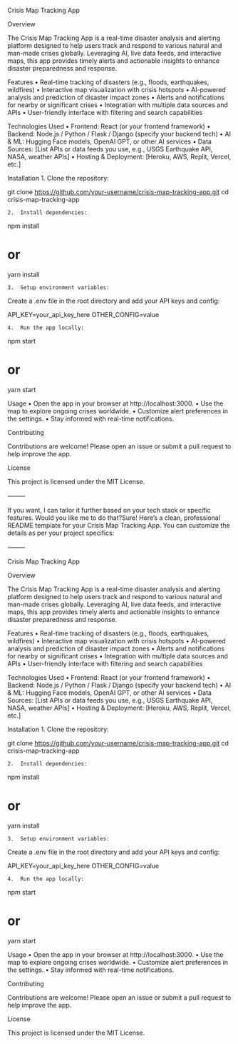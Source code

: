 

Crisis Map Tracking App

Overview

The Crisis Map Tracking App is a real-time disaster analysis and alerting platform designed to help users track and respond to various natural and man-made crises globally. Leveraging AI, live data feeds, and interactive maps, this app provides timely alerts and actionable insights to enhance disaster preparedness and response.

Features
	•	Real-time tracking of disasters (e.g., floods, earthquakes, wildfires)
	•	Interactive map visualization with crisis hotspots
	•	AI-powered analysis and prediction of disaster impact zones
	•	Alerts and notifications for nearby or significant crises
	•	Integration with multiple data sources and APIs
	•	User-friendly interface with filtering and search capabilities

Technologies Used
	•	Frontend: React (or your frontend framework)
	•	Backend: Node.js / Python / Flask / Django (specify your backend tech)
	•	AI & ML: Hugging Face models, OpenAI GPT, or other AI services
	•	Data Sources: [List APIs or data feeds you use, e.g., USGS Earthquake API, NASA, weather APIs]
	•	Hosting & Deployment: [Heroku, AWS, Replit, Vercel, etc.]

Installation
	1.	Clone the repository:

git clone https://github.com/your-username/crisis-map-tracking-app.git
cd crisis-map-tracking-app


	2.	Install dependencies:

npm install
# or
yarn install


	3.	Setup environment variables:
Create a .env file in the root directory and add your API keys and config:

API_KEY=your_api_key_here
OTHER_CONFIG=value


	4.	Run the app locally:

npm start
# or
yarn start



Usage
	•	Open the app in your browser at http://localhost:3000.
	•	Use the map to explore ongoing crises worldwide.
	•	Customize alert preferences in the settings.
	•	Stay informed with real-time notifications.

Contributing

Contributions are welcome! Please open an issue or submit a pull request to help improve the app.

License

This project is licensed under the MIT License.

⸻

If you want, I can tailor it further based on your tech stack or specific features. Would you like me to do that?Sure! Here’s a clean, professional README template for your Crisis Map Tracking App. You can customize the details as per your project specifics:

⸻

Crisis Map Tracking App

Overview

The Crisis Map Tracking App is a real-time disaster analysis and alerting platform designed to help users track and respond to various natural and man-made crises globally. Leveraging AI, live data feeds, and interactive maps, this app provides timely alerts and actionable insights to enhance disaster preparedness and response.

Features
	•	Real-time tracking of disasters (e.g., floods, earthquakes, wildfires)
	•	Interactive map visualization with crisis hotspots
	•	AI-powered analysis and prediction of disaster impact zones
	•	Alerts and notifications for nearby or significant crises
	•	Integration with multiple data sources and APIs
	•	User-friendly interface with filtering and search capabilities

Technologies Used
	•	Frontend: React (or your frontend framework)
	•	Backend: Node.js / Python / Flask / Django (specify your backend tech)
	•	AI & ML: Hugging Face models, OpenAI GPT, or other AI services
	•	Data Sources: [List APIs or data feeds you use, e.g., USGS Earthquake API, NASA, weather APIs]
	•	Hosting & Deployment: [Heroku, AWS, Replit, Vercel, etc.]

Installation
	1.	Clone the repository:

git clone https://github.com/your-username/crisis-map-tracking-app.git
cd crisis-map-tracking-app


	2.	Install dependencies:

npm install
# or
yarn install


	3.	Setup environment variables:
Create a .env file in the root directory and add your API keys and config:

API_KEY=your_api_key_here
OTHER_CONFIG=value


	4.	Run the app locally:

npm start
# or
yarn start



Usage
	•	Open the app in your browser at http://localhost:3000.
	•	Use the map to explore ongoing crises worldwide.
	•	Customize alert preferences in the settings.
	•	Stay informed with real-time notifications.

Contributing

Contributions are welcome! Please open an issue or submit a pull request to help improve the app.

License

This project is licensed under the MIT License.

